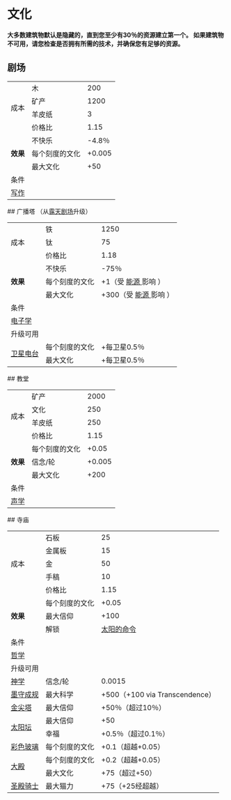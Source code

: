 # 文化
**大多数建筑物默认是隐藏的，直到您至少有30％的资源建立第一个。 如果建筑物不可用，请您检查是否拥有所需的技术，并确保您有足够的资源。**
## 剧场
<table class="wikitable">
	<tbody>
		<tr>
			<td rowspan="4" class="em">
							成本
			</td>
			<td>
							木
			</td>
			<td>
							200
			</td>
		</tr>
		<tr>
			<td>
						矿产
			</td>
			<td>
						1200
			</td>
		</tr>
		<tr>
			<td>
						羊皮纸
			</td>
			<td>
						3
			</td>
		</tr>
		<tr>
			<td>
						价格比
			</td>
			<td>
						1.15
			</td>
		</tr>
		<tr>
			<td rowspan="3">
				<strong>
							效果
				</strong>
			</td>
			<td>
						不快乐
			</td>
			<td>
						-4.8％
			</td>
		</tr>
		<tr>
			<td>
						每个刻度的文化
			</td>
			<td>
						+0.005
			</td>
		</tr>
		<tr>
			<td>
						最大文化
			</td>
			<td>
						+50
			</td>
		</tr>
		<tr>
			<td colspan="3" class="em">
						条件
			</td>
		</tr>
		<tr>
			<td colspan="3">
				<a href="#">
							写作
				</a>
			</td>
		</tr>
	</tbody>
</table>
## 广播塔
（从<a href="#">露天剧场</a>升级）
<table class="wikitable">
	<tbody>
		<tr>
			<td rowspan="3" class="em">
							成本
			</td>
			<td>
							铁
			</td>
			<td>
							1250
			</td>
		</tr>
		<tr>
			<td>
						钛
			</td>
			<td>
						75
			</td>
		</tr>
		<tr>
			<td>
						价格比
			</td>
			<td>
						1.18
			</td>
		</tr>
		<tr>
			<td rowspan="3">
				<strong>
							效果
				</strong>
			</td>
			<td>
						不快乐
			</td>
			<td>
						-75％
			</td>
		</tr>
		<tr>
			<td>
						每个刻度的文化
			</td>
			<td>
						+1（受
				<a href="#">
							能源
				</a>
						影响
						）
			</td>
		</tr>
		<tr>
			<td>
						最大文化
			</td>
			<td>
						+300（受
				<a href="#">
							能源
				</a>
						影响
						）
			</td>
		</tr>
		<tr>
			<td colspan="3" class="em">
						条件
			</td>
		</tr>
		<tr>
			<td colspan="3">
				<a href="?file=001-猫咪百科/03-科技/01-科技#电子学">
							电子学
				</a>
			</td>
		</tr>
		<tr>
			<td colspan="3" class="em">
						升级可用
			</td>
		</tr>
		<tr>
			<td rowspan="2">
				<a href="#">
							卫星电台
				</a>
			</td>
			<td>
						每个刻度的文化
			</td>
			<td>
						+每卫星0.5％
			</td>
		</tr>
		<tr>
			<td>
						最大文化
			</td>
			<td>
						+每卫星0.5％
			</td>
		</tr>
	</tbody>
</table>
## 教堂
<table class="wikitable">
	<tbody>
		<tr>
			<td rowspan="4" class="em">
							成本
			</td>
			<td>
							矿产
			</td>
			<td>
							2000
			</td>
		</tr>
		<tr>
			<td>
						文化
			</td>
			<td>
						250
			</td>
		</tr>
		<tr>
			<td>
						羊皮纸
			</td>
			<td>
						250
			</td>
		</tr>
		<tr>
			<td>
						价格比
			</td>
			<td>
						1.15
			</td>
		</tr>
		<tr>
			<td rowspan="3">
				<strong>
							效果
				</strong>
			</td>
			<td>
						每个刻度的文化
			</td>
			<td>
						+0.05
			</td>
		</tr>
		<tr>
			<td>
						信念/轮
			</td>
			<td>
						+0.005
			</td>
		</tr>
		<tr>
			<td>
						最大文化
			</td>
			<td>
						+200
			</td>
		</tr>
		<tr>
			<td colspan="3" class="em">
						条件
			</td>
		</tr>
		<tr>
			<td colspan="3">
				<a href="#">
							声学
				</a>
			</td>
		</tr>
	</tbody>
</table>
## 寺庙
<table class="wikitable">
	<tbody>
		<tr>
			<td rowspan="5" class="em">
							成本
			</td>
			<td>
							石板
			</td>
			<td>
							25
			</td>
		</tr>
		<tr>
			<td>
						金属板
			</td>
			<td>
						15
			</td>
		</tr>
		<tr>
			<td>
						金
			</td>
			<td>
						50
			</td>
		</tr>
		<tr>
			<td>
						手稿
			</td>
			<td>
						10
			</td>
		</tr>
		<tr>
			<td>
						价格比
			</td>
			<td>
						1.15
			</td>
		</tr>
		<tr>
			<td rowspan="3">
				<strong>
							效果
				</strong>
			</td>
			<td>
						每个刻度的文化
			</td>
			<td>
						+0.05
			</td>
		</tr>
		<tr>
			<td>
						最大信仰
			</td>
			<td>
						+100
			</td>
		</tr>
		<tr>
			<td>
						解锁
			</td>
			<td>
				<a href="#">
							太阳的命令
				</a>
			</td>
		</tr>
		<tr>
			<td colspan="3" class="em">
						条件
			</td>
		</tr>
		<tr>
			<td colspan="3">
				<a href="#">
							哲学
				</a>
			</td>
		</tr>
		<tr>
			<td colspan="3" class="em">
						升级可用
			</td>
		</tr>
		<tr>
			<td>
				<a href="#">
							神学
				</a>
			</td>
			<td>
						信念/轮
			</td>
			<td>
						0.0015
			</td>
		</tr>
		<tr>
			<td>
				<a href="#">
							墨守成规
				</a>
			</td>
			<td>
						最大科学
			</td>
			<td>
						+500（+100 via Transcendence）
			</td>
		</tr>
		<tr>
			<td>
				<a href="#">
							金尖塔
				</a>
			</td>
			<td>
						最大信仰
			</td>
			<td>
						+50％（超过10％）
			</td>
		</tr>
		<tr>
			<td rowspan="2">
				<a href="#">
							太阳坛
				</a>
			</td>
			<td>
						最大信仰
			</td>
			<td>
						+50
			</td>
		</tr>
		<tr>
			<td>
						幸福
			</td>
			<td>
						+0.5％（超过0.1％）
			</td>
		</tr>
		<tr>
			<td>
				<a href="#">
							彩色玻璃
				</a>
			</td>
			<td>
						每个刻度的文化
			</td>
			<td>
						+0.1（超越+0.05）
			</td>
		</tr>
		<tr>
			<td rowspan="2">
				<a href="#">
							大殿
				</a>
			</td>
			<td>
						每个刻度的文化
			</td>
			<td>
						+0.2（超越+0.05）
			</td>
		</tr>
		<tr>
			<td>
						最大文化
			</td>
			<td>
						+75（超过+50）
			</td>
		</tr>
		<tr>
			<td>
				<a href="#">
							圣殿骑士
				</a>
			</td>
			<td>
						最大猫力
			</td>
			<td>
						+75（+25经超越）
			</td>
		</tr>
	</tbody>
</table>